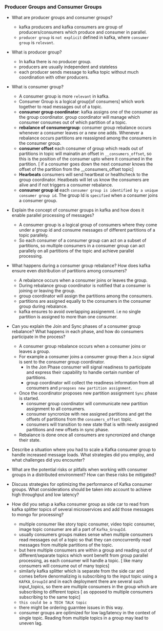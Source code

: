 ### Producer Groups and Consumer Groups

- What are producer groups and consumer groups?
    - kafka producers and kafka consumers are group of producers/consumers which produce and consumer in parallel.
    - `producer group` is `not explicit` defined in kafka, where `consumer group` is `relevant`. 

- What is producer group?
    - In kafka there is no producer group. 
    - producers are usually independent and stateless    
    - each producer sends message to kafka topic without much coordination with other producers. 

- What is consumer group?
    - A consumer group is more `relevant` in kafka. 
    - Consumer Group is a logical group[of consumers] which work together to read messages out of a topic. 
    - **consumer group coordinator**: kafka assigns one of the consumer as the group coordinator. group coordinator will manage which consumer consumes out of which partition of a topic.
    - **rebalance of consumergroup**: consumer group rebalance occurs whenever a consumer leaves or a new one adds. Whenever a rebalance occurs partitions are reassigned among the consumers in the consumer group. 
    - **consumer offset** each consumer of group which reads out of partitions in topic will mainatin an offset in `__consumers_offset`, so this is the position of the consumer upto where it consumed in the partition. [ if a consumer goes down the next consumer knows the offset of the partition from the __consumers_offset topic]
    - **Hearbeats** consumers will send heartbeat or healthcheck to the group coordinator. Heatbeats will let us know the consumers are alive and if not triggers a consumer rebalance. 
    - **consumer group id** each `consumer group is identified by a unique consumer group id`. The group Id is `specified` when a consumer joins a consumer group.

- Explain the concept of consumer groups in kafka and how does it enable parallel processing of messages?
    - A consumer group is a logical group of consumers where they come under a group id and consume messages of different partitions of a topic parallely.
    - So each consumer of a consumer group can act on a subset of partitions, so multiple consumers in a consumer group can act parallely on all partitions of the topic and achieve parallel processing.

- What happens during a consumer group rebalance? How does kafka ensure even distribution of partitions among consumers? 
    - A rebalance occurs when a consumer joins or leaves the group. 
    - During rebalance group coordinator is notified that a consumer is joining or leaving the group. 
    - group coordinator will assign the partitions among the consumers.     
    - partitions are assigned equally to the consumers in the consumer group during rebalance. 
    - kafka ensures to avoid overlapping assignemnt. i.e no single partition is assigned to more than one consumer.

- Can you explain the Join and Sync phases of a consumer group rebalance? What happens in each phase, and how do consumers participate in the process?    
    - A consumer group rebalance occurs when a consumer joins or leaves a group. 
    - For example a consumer joins a consumer group then a `Join` signal is sent to the consumer group coordinator. 
        - In the Jon Phase consumer will signal readiness to participate and express their capability to handle certain number of partitions.
        - group coordinator will collect the readiness information from all consumers and `proopses new partition assignment`.
    - Once the coordinator proposes new partition assignment `Sync` phase is started.
        - consumer group coordinator will communicate new partition assignment to all consumers.
        - consumer syncronize with nee assigned partitions and get the offsets of partitions from the `consumers_offset` topic.
        - consumers will transition to new state that is with newly assigned partitions and new offsets in sync phase.
    - Rebalance is done once all consumers are syncronized and change their state.     

- Describe a situation where you had to scale a Kafka consumer group to handle increased message loads. What strategies did you employ, and what challenges did you encounter?

- What are the potential risks or pitfalls when working with consumer groups in a distributed environment? How can these risks be mitigated?

- Discuss strategies for optimizing the performance of Kafka consumer groups. What considerations should be taken into account to achieve high throughput and low latency?

- How did you setup a kafka consumer group as side car to read from kafka splitter topics of several microservices and add those messages to mongo for processing?
    - multiple consumer like story topic consumer, video topic consumer, image topic consumer are all a part of `Kafka_GroupId`.
    - usually consumers groups makes sense when multiple consumers read messages out of a topic so that they can conccurrently read messages from multiple partitions of the topic. 
    - but here multiple consumers are within a group and reading out of different/separate topics which wont benefit from group parallel processing, as each consumer will handle a topic. [ like many consumers will consume out of many topics]
    - similarly kafka splitter which is separate from the side car and comes before denormalizing is subscribing to the input topic using a `KAFKA_GroupId` and in each deployment there are several such input_topics, so there are multiple consumers in the group which are subscribing to different topics [ as opposed to multiple consumers subscribing to the same topic]
    - `this could be a TECH TALK topic`
    - there might be ordering guarntee issues in this way.
    - consumer groups are optimized for low lag/latency in the context of single topic. Reading from multiple topics in a group may lead to uneven lag. 